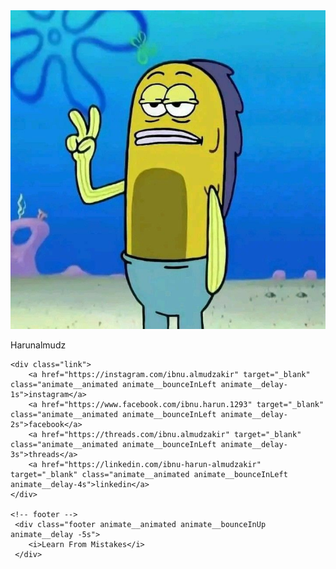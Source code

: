 <!DOCTYPE html>
<html lang="en">
<head>
    <meta charset="UTF-8">
    <meta name="viewport" content="width=device-width, initial-scale=1.0">
    <link rel="stylesheet" href="style.css"/>
    <link rel="preconnect" href="https://fonts.googleapis.com">
<link rel="preconnect" href="https://fonts.gstatic.com" crossorigin>
<link href="https://fonts.googleapis.com/css2?family=Bebas+Neue&display=swap" rel="stylesheet">
<link
    rel="stylesheet"
    href="https://cdnjs.cloudflare.com/ajax/libs/animate.css/4.1.1/animate.min.css"
  />
    <title>linktreeku</title>
</head>
<body>
   <div class="container animate__animated animate__zoomIn">
    <!-- profile picture -->
   <div class="profile" >
    <img src="fishpp.jpg" alt="error image" class="animate__animated animate__pulse animate__infinite"/>
    <p class="animate__animated animate__fadeInDownBig">Harunalmudz</p>
   </div>

   <!-- link tree button-->
    <div class="link">
        <a href="https://instagram.com/ibnu.almudzakir" target="_blank" class="animate__animated animate__bounceInLeft animate__delay-1s">instagram</a>
        <a href="https://www.facebook.com/ibnu.harun.1293" target="_blank" class="animate__animated animate__bounceInLeft animate__delay-2s">facebook</a>
        <a href="https://threads.com/ibnu.almudzakir" target="_blank" class="animate__animated animate__bounceInLeft animate__delay-3s">threads</a>
        <a href="https://linkedin.com/ibnu-harun-almudzakir" target="_blank" class="animate__animated animate__bounceInLeft animate__delay-4s">linkedin</a>
    </div>

    <!-- footer -->
     <div class="footer animate__animated animate__bounceInUp animate__delay -5s">
        <i>Learn From Mistakes</i>
     </div>
   </div>
</body>
</html>
